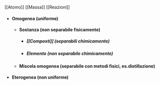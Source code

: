 [[Atomo]]
[[Massa]]
[[Reazioni]]
- #### Omogenea (uniforme)
	- #### Sostanza (non separabile fisicamente)
		- ##### [[Composti]] (separabili chimicamente)
		- ##### Elemento (non separabile chimicamente)
	- #### Miscela omogenea (separabile con metodi fisici, es.distillazione)
- #### Eterogenea (non uniforme)



